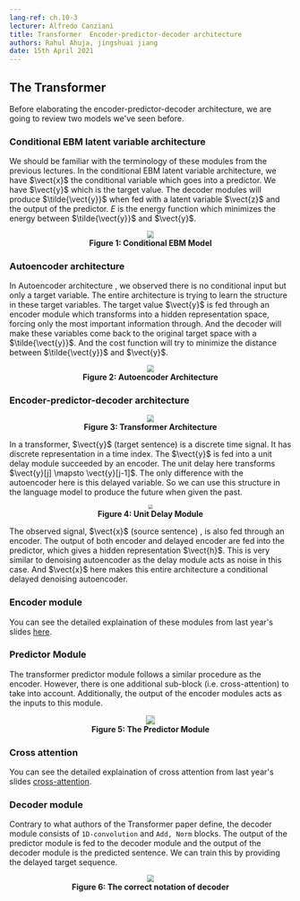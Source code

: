 ```yaml
---
lang-ref: ch.10-3
lecturer: Alfredo Canziani
title: Transformer  Encoder-predictor-decoder architecture
authors: Rahul Ahuja, jingshuai jiang 
date: 15th April 2021
---
```



## The Transformer

Before elaborating the encoder-predictor-decoder architecture, we are going to review two models we've seen before.


### Conditional EBM latent variable architecture


We should be familiar with the terminology of these modules from the previous lectures. 
In the conditional EBM latent variable architecture, we have $\vect{x}$ the conditional variable which goes into a predictor. We have $\vect{y}$ which is the target value. The decoder modules will produce $\tilde{\vect{y}}$ when fed with a latent variable $\vect{z}$ and the output of the predictor. $E$ is the energy function which minimizes the energy between $\tilde{\vect{y}}$ and $\vect{y}$. 


<center>
<img src="{{site.baseurl}}/images/week10/10-3/ebm.png" style="zoom: 80%; background-color:#DCDCDC;" /><br>
<b>Figure 1: Conditional EBM Model </b> 
</center>

### Autoencoder architecture

In Autoencoder architecture , we observed there is no conditional input but only a target variable. The entire architecture is trying to learn the structure in these target variables. The target value $\vect{y}$ is fed through an encoder module which transforms into a hidden representation space, forcing only the most important information through. And the decoder will make these variables come back to the original target space with a $\tilde{\vect{y}}$. And the cost function will try to minimize the distance between $\tilde{\vect{y}}$ and $\vect{y}$. 



<center>
<img src="{{site.baseurl}}/images/week10/10-3/autoencoder.png" style="zoom: 80%; background-color:#DCDCDC;" /><br>
<b>Figure 2: Autoencoder Architecture </b> 
</center>



### Encoder-predictor-decoder architecture

<center>
<img src="{{site.baseurl}}/images/week10/10-3/transformer.png" style="zoom: 80%; background-color:#DCDCDC;" /><br>
<b>Figure 3: Transformer Architecture </b> 
</center>


In a transformer, $\vect{y}$ (target sentence) is a discrete time signal. It has discrete representation in a time index. The $\vect{y}$ is fed into a unit delay module succeeded by an encoder. The unit delay here transforms $\vect{y}[j] \mapsto \vect{y}[j-1]$. The only difference with the autoencoder here is this delayed variable. So we can use this structure in the language model to produce the future when given the past.



<center>
<img src="{{site.baseurl}}/images/week10/10-3/unit_delay.png" style="zoom: 50%; background-color:#DCDCDC;" /><br>
<b>Figure 4:  Unit Delay Module </b>
</center>

The observed signal, $\vect{x}$ (source sentence) , is also fed through an encoder. The output of both encoder and delayed encoder are fed into the predictor, which gives a hidden representation $\vect{h}$. This is very similar to denoising autoencoder as the delay module acts as noise in this case. And $\vect{x}$ here makes this entire architecture a conditional delayed denoising autoencoder.

### Encoder module
You can see the detailed explaination of these modules from last year's slides [here](https://atcold.github.io/pytorch-Deep-Learning/en/week12/12-3/).


### Predictor Module

The transformer predictor module follows a similar procedure as the encoder. However, there is one additional sub-block (i.e. cross-attention) to take into account. Additionally, the output of the encoder modules acts as the inputs to this module.


<center>
<img src="{{site.baseurl}}/images/week10/10-3/predictor.png" style="zoom: 100%; background-color:#DCDCDC;" /><br>
<b>Figure 5: The Predictor Module </b> 
</center>

### Cross attention
You can see the detailed explaination of cross attention from last year's slides [cross-attention](https://atcold.github.io/pytorch-Deep-Learning/en/week12/12-3/).


### Decoder module

Contrary to what authors of the Transformer paper define, the decoder module consists of `1D-convolution` and `Add, Norm` blocks. The output of the predictor module is fed to the decoder module and the output of the decoder module is the predicted sentence. We can train this by providing the delayed target sequence. 


<center>
<img src="{{site.baseurl}}/images/week10/10-3/decoder.png" style="zoom: 80%; background-color:#DCDCDC;" /><br>
<b>Figure 6: The correct notation of decoder </b> 
</center>
